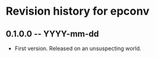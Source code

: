 # Revision history for epconv

## 0.1.0.0 -- YYYY-mm-dd

* First version. Released on an unsuspecting world.
